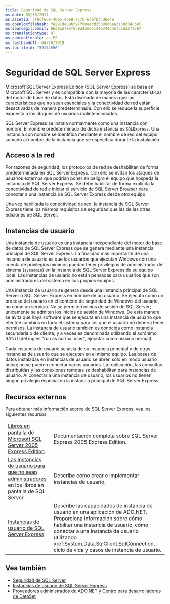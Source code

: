 ```yaml
---
title: Seguridad de SQL Server Express
ms.date: 03/30/2017
ms.assetid: cf9cf6d9-4b05-43e9-ac7b-6cefbfcd6d4e
ms.openlocfilehash: f4291de89b397f60aedd35b89d6aa3130d348be5
ms.sourcegitcommit: 0be8a279af6d8a43e03141e349d3efd5d35f8767
ms.translationtype: HT
ms.contentlocale: es-ES
ms.lasthandoff: 04/18/2019
ms.locfileid: "59174556"
---
```

# <a name="sql-server-express-security"></a>Seguridad de SQL Server Express
Microsoft SQL Server Express Edition (SQL Server Express) se basa en Microsoft SQL Server y es compatible con la mayoría de las características del motor de base de datos. Está diseñado de manera que las características que no sean esenciales y la conectividad de red están desactivadas de manera predeterminada. Con ello se reduce la superficie expuesta a los ataques de usuarios malintencionados.  
  
 SQL Server Express se instala normalmente como una instancia con nombre. El nombre predeterminado de dicha instancia es `SQLExpress`. Una instancia con nombre se identifica mediante el nombre de red del equipo sumado al nombre de la instancia que se especifica durante la instalación.  
  
## <a name="network-access"></a>Acceso a la red  
 Por razones de seguridad, los protocolos de red se deshabilitan de forma predeterminada en SQL Server Express. Con ello se evitan los ataques de usuarios externos que podrían poner en peligro el equipo que hospeda la instancia de SQL Server Express. Se debe habilitar de forma explícita la conectividad de red e iniciar el servicio de SQL Server Browser para conectar a una instancia de SQL Server Express desde otro equipo.  
  
 Una vez habilitada la conectividad de red, la instancia de SQL Server Express tiene los mismos requisitos de seguridad que las de las otras ediciones de SQL Server.  
  
## <a name="user-instances"></a>Instancias de usuario  
 Una instancia de usuario es una instancia independiente del motor de base de datos de SQL Server Express que se genera mediante una instancia principal de SQL Server Express. La finalidad más importante de una instancia de usuario es que los usuarios que ejecutan Windows con una cuenta de privilegios mínimos puedan tener privilegios de administrador del sistema (`sysadmin`) en la instancia de SQL Server Express de su equipo local. Las instancias de usuario no están pensadas para usuarios que son administradores del sistema en sus propios equipos.  
  
 Una instancia de usuario se genera desde una instancia principal de SQL Server o SQL Server Express en nombre de un usuario. Se ejecuta como un proceso del usuario en el contexto de seguridad de Windows del usuario, no como un servicio. No se permiten inicios de sesión de SQL Server; únicamente se admiten los inicios de sesión de Windows. De esta manera se evita que haya software que se ejecuta en una instancia de usuario que efectúe cambios en todo el sistema para los que el usuario no debería tener permisos. La instancia de usuario también es conocida como instancia secundaria o de cliente, y a veces es denominada utilizando el acrónimo RANU (del inglés "run as normal user", ejecutar como usuario normal).  
  
 Cada instancia de usuario se aísla de su instancia principal y de otras instancias de usuario que se ejecuten en el mismo equipo. Las bases de datos instaladas en instancias de usuario se abren sólo en modo usuario único; no se pueden conectar varios usuarios. La replicación, las consultas distribuidas y las conexiones remotas se deshabilitan para instancias de usuario. Al conectar a una instancia de usuario, los usuarios no tienen ningún privilegio especial  en la instancia principal de SQL Server Express.  
  
## <a name="external-resources"></a>Recursos externos  
 Para obtener más información acerca de SQL Server Express, vea los siguientes recursos.  
  
|||  
|-|-|  
|[Libros en pantalla de Microsoft SQL Server 2005 Express Edition](https://docs.microsoft.com/previous-versions/sql/sql-server-2005/ms165706(v=sql.90))|Documentación completa sobre SQL Server Express 2005 Express Edition.|  
|[Las instancias de usuario para que no sean administradores](https://docs.microsoft.com/previous-versions/sql/sql-server-2008/ms143684(v=sql.100)) en los libros en pantalla de SQL Server|Describe cómo crear e implementar instancias de usuario.|  
|[Instancias de usuario de SQL Server Express](../../../../../docs/framework/data/adonet/sql/sql-server-express-user-instances.md)|Describe las capacidades de instancia de usuario en una aplicación de ADO.NET. Proporciona información sobre cómo habilitar una instancia de usuario, cómo conectar a una instancia de usuario utilizando <xref:System.Data.SqlClient.SqlConnection>, ciclo de vida y casos de instancia de usuario.|  
  
## <a name="see-also"></a>Vea también

- [Seguridad de SQL Server](../../../../../docs/framework/data/adonet/sql/sql-server-security.md)
- [Instancias de usuario de SQL Server Express](../../../../../docs/framework/data/adonet/sql/sql-server-express-user-instances.md)
- [Proveedores administrados de ADO.NET y Centro para desarrolladores de DataSet](https://go.microsoft.com/fwlink/?LinkId=217917)
